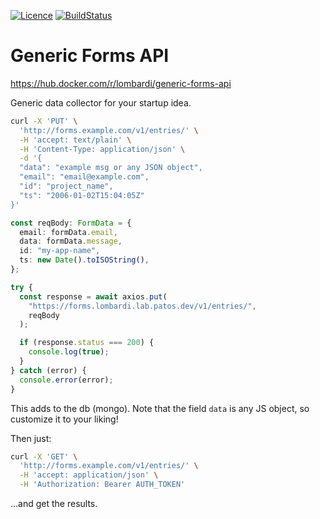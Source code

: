 [![Licence](https://img.shields.io/github/license/LombardiDaniel/generic-forms-api?style=for-the-badge)](./LICENSE)
[![BuildStatus](https://img.shields.io/github/actions/workflow/status/LombardiDaniel/generic-forms-api/ci.yml?style=for-the-badge)](https://github.com/LombardiDaniel/generic-forms-api/actions)

# Generic Forms API

https://hub.docker.com/r/lombardi/generic-forms-api

Generic data collector for your startup idea.

```sh
curl -X 'PUT' \
  'http://forms.example.com/v1/entries/' \
  -H 'accept: text/plain' \
  -H 'Content-Type: application/json' \
  -d '{
  "data": "example msg or any JSON object",
  "email": "email@example.com",
  "id": "project_name",
  "ts": "2006-01-02T15:04:05Z"
}'
```

```ts
const reqBody: FormData = {
  email: formData.email,
  data: formData.message,
  id: "my-app-name",
  ts: new Date().toISOString(),
};

try {
  const response = await axios.put(
    "https://forms.lombardi.lab.patos.dev/v1/entries/",
    reqBody
  );

  if (response.status === 200) {
    console.log(true);
  }
} catch (error) {
  console.error(error);
}
```

This adds to the db (mongo). Note that the field `data` is any JS object, so customize it to your liking!

Then just:

```sh
curl -X 'GET' \
  'http://forms.example.com/v1/entries/' \
  -H 'accept: application/json' \
  -H 'Authorization: Bearer AUTH_TOKEN'
```

...and get the results.
